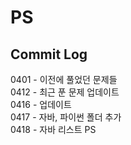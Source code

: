 # PS

## Commit Log
0401 - 이전에 풀었던 문제들<br>
0412 - 최근 푼 문제 업데이트<br>
0416 - 업데이트<br>
0417 - 자바, 파이썬 폴더 추가<br>
0418 - 자바 리스트 PS<br>
